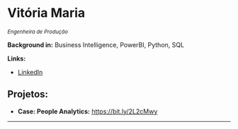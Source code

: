 
# Vitória Maria
<sub>*Engenheira de Produção* 



**Background in:** Business Intelligence, PowerBI, Python, SQL

**Links:**
* [LinkedIn](https://www.linkedin.com/in/vitoriamsj)

## Projetos:

* **Case: People Analytics:** https://bit.ly/2L2cMwy


---





